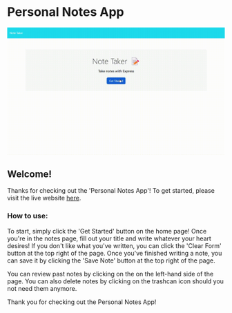 # Personal Notes App

![gif walkthrough of project](./public/assets/images/note-taker.gif)

## Welcome!
Thanks for checking out the 'Personal Notes App'! To get started, please visit the live website [here](https://note-taker-dfy5.onrender.com/notes).

### How to use:
To start, simply click the 'Get Started' button on the home page! Once you're in the notes page, fill out your title and write whatever your heart desires! If you don't like what you've written, you can click the 'Clear Form' button at the top right of the page. Once you've finished writing a note, you can save it by clicking the 'Save Note' button at the top right of the page.

You can review past notes by clicking on the on the left-hand side of the page. You can also delete notes by clicking on the trashcan icon should you not need them anymore.

Thank you for checking out the Personal Notes App!